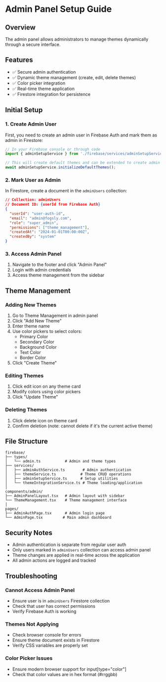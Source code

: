 # Admin Panel Setup Guide

## Overview
The admin panel allows administrators to manage themes dynamically through a secure interface.

## Features
- ✅ Secure admin authentication
- ✅ Dynamic theme management (create, edit, delete themes)
- ✅ Color picker integration
- ✅ Real-time theme application
- ✅ Firestore integration for persistence

## Initial Setup

### 1. Create Admin User
First, you need to create an admin user in Firebase Auth and mark them as admin in Firestore:

```javascript
// In your Firebase console or through code
import { adminSetupService } from './firebase/services/adminSetupService';

// This will create default themes and can be extended to create admin users
await adminSetupService.initializeDefaultThemes();
```

### 2. Mark User as Admin
In Firestore, create a document in the `adminUsers` collection:

```json
// Collection: adminUsers
// Document ID: {userId from Firebase Auth}
{
  "userId": "user-auth-id",
  "email": "admin@fogsly.com",
  "role": "super_admin",
  "permissions": ["theme_management"],
  "createdAt": "2024-01-01T00:00:00Z",
  "createdBy": "system"
}
```

### 3. Access Admin Panel
1. Navigate to the footer and click "Admin Panel"
2. Login with admin credentials
3. Access theme management from the sidebar

## Theme Management

### Adding New Themes
1. Go to Theme Management in admin panel
2. Click "Add New Theme"
3. Enter theme name
4. Use color pickers to select colors:
   - Primary Color
   - Secondary Color
   - Background Color
   - Text Color
   - Border Color
5. Click "Create Theme"

### Editing Themes
1. Click edit icon on any theme card
2. Modify colors using color pickers
3. Click "Update Theme"

### Deleting Themes
1. Click delete icon on theme card
2. Confirm deletion (note: cannot delete if it's the current active theme)

## File Structure

```
firebase/
├── types/
│   └── admin.ts           # Admin and theme types
├── services/
│   ├── adminAuthService.ts        # Admin authentication
│   ├── themeService.ts           # Theme CRUD operations
│   ├── adminSetupService.ts      # Setup utilities
│   └── themeIntegrationService.ts # Theme loading/application
│
components/admin/
├── AdminPanelLayout.tsx   # Admin layout with sidebar
└── ThemeManagement.tsx    # Theme management interface
│
pages/
├── AdminAuthPage.tsx      # Admin login page
└── AdminPage.tsx         # Main admin dashboard
```

## Security Notes

- Admin authentication is separate from regular user auth
- Only users marked in `adminUsers` collection can access admin panel
- Theme changes are applied in real-time across the application
- All admin actions are logged and tracked

## Troubleshooting

### Cannot Access Admin Panel
- Ensure user is in `adminUsers` Firestore collection
- Check that user has correct permissions
- Verify Firebase Auth is working

### Themes Not Applying
- Check browser console for errors
- Ensure theme document exists in Firestore
- Verify CSS variables are properly set

### Color Picker Issues
- Ensure modern browser support for input[type="color"]
- Check that color values are in hex format (#rrggbb)
